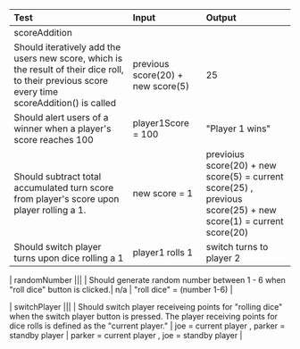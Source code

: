 | Test | Input | Output |
| :--------------------------- | :------------------------| :---------------- | 
| scoreAddition |||
| Should iteratively add the users new score, which is the result of their dice roll, to their previous score every time scoreAddition() is called | previous score(20) + new score(5) | 25 |
| Should alert users of a winner when a player's score reaches 100 | player1Score = 100 | "Player 1 wins" | 
| Should subtract total accumulated turn score from player's score upon player rolling a 1. | new score = 1 | previoius score(20) + new score(5) = current score(25) , previous score(25) + new score(1) = current score(20) | 
| Should switch player turns upon dice rolling a 1 | player1 rolls 1 | switch turns to player 2 |

| randomNumber |||
| Should generate random number between 1 - 6 when "roll dice" button is clicked.| n/a | "roll dice" = (number 1-6) |

| switchPlayer |||
| Should switch player receiveing points for "rolling dice" when the switch player button is pressed. The player receiving points for dice rolls is defined as the "current player." | joe = current player , parker = standby player | parker = current player , joe = standby player |

